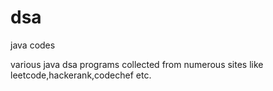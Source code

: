 # dsa
java codes

various java dsa programs collected from numerous sites like leetcode,hackerank,codechef etc.
